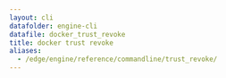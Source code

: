 ```yaml
---
layout: cli
datafolder: engine-cli
datafile: docker_trust_revoke
title: docker trust revoke
aliases:
  - /edge/engine/reference/commandline/trust_revoke/
---
```

<!--
This page is automatically generated from Docker's source code. If you want to
suggest a change to the text that appears here, open a ticket or pull request
in the source repository on GitHub:

https://github.com/docker/cli
-->

